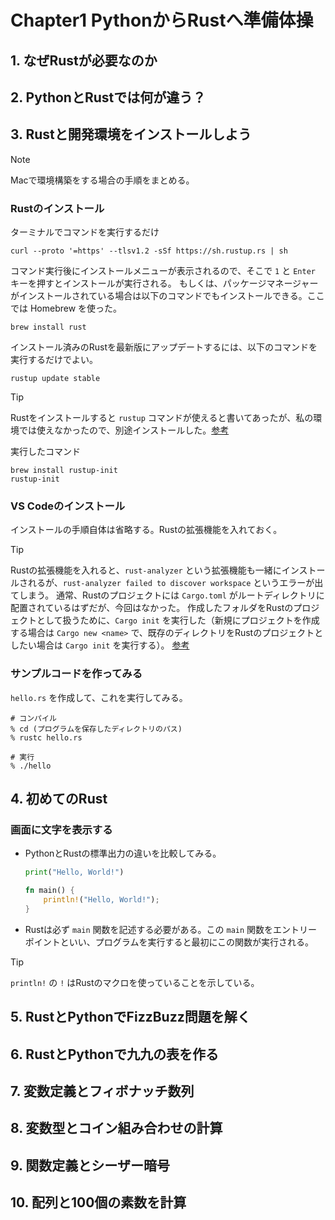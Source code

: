 # Chapter1 PythonからRustへ準備体操
## 1. なぜRustが必要なのか


## 2. PythonとRustでは何が違う？


## 3. Rustと開発環境をインストールしよう
> [!NOTE]
> Macで環境構築をする場合の手順をまとめる。

### Rustのインストール
ターミナルでコマンドを実行するだけ
```shell
curl --proto '=https' --tlsv1.2 -sSf https://sh.rustup.rs | sh
``` 
コマンド実行後にインストールメニューが表示されるので、そこで `1` と `Enter` キーを押すとインストールが実行される。
もしくは、パッケージマネージャーがインストールされている場合は以下のコマンドでもインストールできる。ここでは Homebrew を使った。
```shell
brew install rust
```

インストール済みのRustを最新版にアップデートするには、以下のコマンドを実行するだけでよい。
```shell
rustup update stable
```
> [!TIP]
> Rustをインストールすると `rustup` コマンドが使えると書いてあったが、私の環境では使えなかったので、別途インストールした。[参考](https://qiita.com/notakaos/items/9f3ee8a3f3a0caf39f7b) 
> 
> 実行したコマンド
> ```shell
> brew install rustup-init
> rustup-init
> ```

### VS Codeのインストール
インストールの手順自体は省略する。Rustの拡張機能を入れておく。
> [!TIP]
> Rustの拡張機能を入れると、`rust-analyzer` という拡張機能も一緒にインストールされるが、`rust-analyzer failed to discover workspace` というエラーが出てしまう。
> 通常、Rustのプロジェクトには `Cargo.toml` がルートディレクトリに配置されているはずだが、今回はなかった。
> 作成したフォルダをRustのプロジェクトとして扱うために、`Cargo init` を実行した（新規にプロジェクトを作成する場合は `Cargo new <name>` で、既存のディレクトリをRustのプロジェクトとしたい場合は `Cargo init` を実行する）。
[参考](https://zenn.dev/razokulover/scraps/17844b5b5c7147)

### サンプルコードを作ってみる
`hello.rs` を作成して、これを実行してみる。
```shell
# コンパイル
% cd (プログラムを保存したディレクトリのパス)
% rustc hello.rs

# 実行
% ./hello
```


## 4. 初めてのRust
### 画面に文字を表示する
* PythonとRustの標準出力の違いを比較してみる。
    ```python
    print("Hello, World!")
    ```
    ```rust
    fn main() {
        println!("Hello, World!");
    }
    ```

* Rustは必ず `main` 関数を記述する必要がある。この `main` 関数をエントリーポイントといい、プログラムを実行すると最初にこの関数が実行される。

> [!TIP]
> `println!` の `!` はRustのマクロを使っていることを示している。


## 5. RustとPythonでFizzBuzz問題を解く


## 6. RustとPythonで九九の表を作る


## 7. 変数定義とフィボナッチ数列


## 8. 変数型とコイン組み合わせの計算


## 9. 関数定義とシーザー暗号


## 10. 配列と100個の素数を計算

